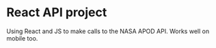 # React API project

Using React and JS to make calls to the NASA APOD API. Works well on mobile too.
